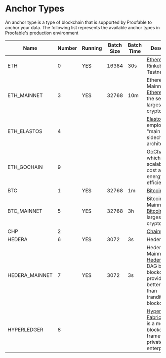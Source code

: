 # Anchor Types

An anchor type is a type of blockchain that is supported by Proofable to anchor your data. The following list represents the available anchor types in Proofable's production environment

| Name | Number | Running | Batch Size | Batch Time | Description |
|------|--------|---------|------------|------------|-------------|
| ETH | 0 | YES | 16384 | 30s | [Ethereum](https://ethereum.org/) Rinkeby Testnet |
| ETH_MAINNET | 3 | YES | 32768 | 10m | Ethereum Mainnet. [Ethereum](https://ethereum.org/) is the second-largest cryptocurrency |
| ETH_ELASTOS | 4 |  |  |  | [Elastos](https://www.elastos.org/), which employs a "main chain-sidechain architecture" |
| ETH_GOCHAIN | 9 |  |  |  | [GoChain](https://gochain.io/), which is scalable, low cost and energy efficient |
| BTC | 1 | YES | 32768 | 1m | [Bitcoin](https://bitcoin.org/) Testnet |
| BTC_MAINNET | 5 | YES | 32768 | 3h | Bitcoin Mainnet. [Bitcoin](https://bitcoin.org/) is the largest cryptocurrency |
| CHP | 2 |  |  |  | [Chainpoint](https://chainpoint.org/) |
| HEDERA | 6 | YES | 3072 | 3s | Hedera Testnet |
| HEDERA_MAINNET | 7 | YES | 3072 | 3s | Hedera Mainnet. [Hedera](https://www.hedera.com/) is a DAG based blockchain that provides much better TPS than tranditional blockchains |
| HYPERLEDGER | 8 |  |  |  | [Hyperledger Fabric](https://www.hyperledger.org/use/fabric), which is a modular blockchain framework for private enterprises |
